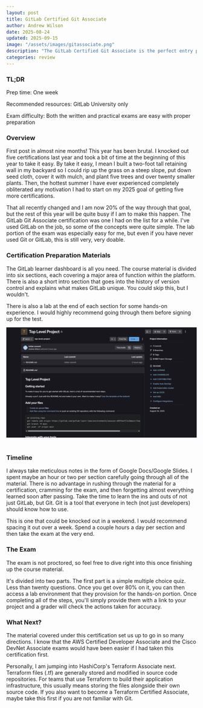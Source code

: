 ```yaml
---
layout: post
title: GitLab Certified Git Associate
author: Andrew Wilson
date: 2025-08-24
updated: 2025-09-15
image: "/assets/images/gitassociate.png"
description: "The GitLab Certified Git Associate is the perfect entry point for anyone wanting to add Git skills to their toolkit. Abundantly accessible and able to be completed within a week by most!"
categories: review
---
```

### TL;DR
Prep time: One week

Recommended resources: GitLab University only

Exam difficulty: Both the written and practical exams are easy with proper preparation

### Overview
First post in almost nine months! This year has been brutal. I knocked out five certifications last year and took a bit of time at the beginning of this year to take it easy. By take it easy, I mean I built a two-foot tall retaining wall in my backyard so I could rip up the grass on a steep slope, put down seed cloth, cover it with mulch, and plant five trees and over twenty smaller plants. Then, the hottest summer I have ever experienced completely obliterated any motivation I had to start on my 2025 goal of getting five more certifications. 

That all recently changed and I am now 20% of the way through that goal, but the rest of this year will be quite busy if I am to make this happen. The GitLab Git Associate certification was one I had on the list for a while. I've used GitLab on the job, so some of the concepts were quite simple. The lab portion of the exam was especially easy for me, but even if you have never used Git or GitLab, this is still very, very doable.

### Certification Preparation Materials
The GitLab learner dashboard is all you need. The course material is divided into six sections, each covering a major area of function within the platform. There is also a short intro section that goes into the history of version control and explains what makes GitLab unique. You could skip this, but I wouldn't.

There is also a lab at the end of each section for some hands-on experience. I would highly recommend going through them before signing up for the test. 
<div class="post-image">
<img src="/assets/images/gitlab_demo_environment.png" class="img-responsive" alt="Post Image">
</div>
<br>

### Timeline
I always take meticulous notes in the form of Google Docs/Google Slides. I spent maybe an hour or two per section carefully going through all of the material. There is no advantage in rushing through the material for a certification, cramming for the exam, and then forgetting almost everything learned soon after passing. Take the time to learn the ins and outs of not just GitLab, but Git. Git is a tool that everyone in tech (not just developers) should know how to use.

This is one that could be knocked out in a weekend. I would recommend spacing it out over a week. Spend a couple hours a day per section and then take the exam at the very end.

### The Exam
The exam is not proctored, so feel free to dive right into this once finishing up the course material.

It's divided into two parts. The first part is a simple multiple choice quiz. Less than twenty questions. Once you get over 80% on it, you can then access a lab environment that they provision for the hands-on portion. Once completing all of the steps, you'll simply provide them with a link to your project and a grader will check the actions taken for accuracy.

### What Next?
The material covered under this certification set us up to go in so many directions. I know that the AWS Certified Developer Associate and the Cisco DevNet Associate exams would have been easier if I had taken this certification first.

Personally, I am jumping into HashiCorp's Terraform Associate next. Terraform files (.tf) are generally stored and modified in source code repositories. For teams that use Terraform to build their application infrastructure, this usually means storing the files alongside their own source code. If you also want to become a Terraform Certified Associate, maybe take this first if you are not familiar with Git.